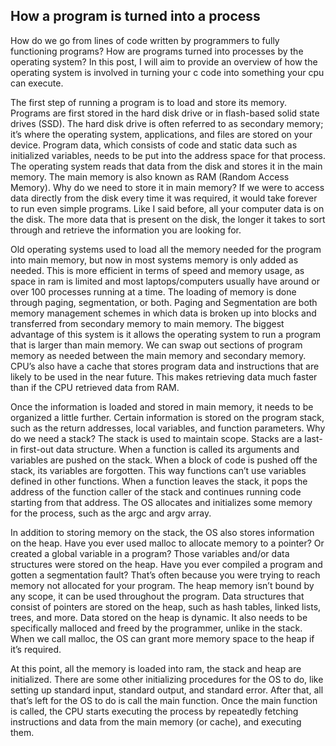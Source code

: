 

## How a program is turned into a process



How do we go from lines of code written by programmers to fully functioning programs? How are programs turned into processes by the operating system? In this post, I will aim to provide an overview of how the operating system is involved in turning your c code into something your cpu can execute.

The first step of running a program is to load and store its memory. Programs are first stored in the hard disk drive or in flash-based solid state drives (SSD). The hard disk drive is often referred to as secondary memory; it’s where the operating system, applications, and files are stored on your device. Program data, which consists of code and static data such as initialized variables, needs to be put into the address space for that process. The operating system reads that data from the disk and stores it in the main memory. The main memory is also known as RAM (Random Access Memory). Why do we need to store it in main memory? If we were to access data directly from the disk every time it was required, it would take forever to run even simple programs. Like I said before, all your computer data is on the disk. The more data that is present on the disk, the longer it takes to sort through and retrieve the information you are looking for.

Old operating systems used to load all the memory needed for the program into main memory, but now in most systems memory is only added as needed. This is more efficient in terms of speed and memory usage, as space in ram is limited and most laptops/computers usually have around or over 100 processes running at a time. The loading of memory is done through paging, segmentation, or both. Paging and Segmentation are both memory management schemes in which data is broken up into blocks and transferred from secondary memory to main memory. The biggest advantage of this system is it allows the operating system to run a program that is larger than main memory. We can swap out sections of program memory as needed between the main memory and secondary memory. CPU’s also have a cache that stores program data and instructions that are likely to be used in the near future. This makes retrieving data much faster than if the CPU retrieved data from RAM. 

Once the information is loaded and stored in main memory, it needs to be organized a little further. Certain information is stored on the program stack, such as the return addresses, local variables, and function parameters. Why do we need a stack? The stack is used to maintain scope. Stacks are a last-in first-out data structure. When a function is called its arguments and variables are pushed on the stack. When a block of code is pushed off the stack, its variables are forgotten. This way functions can’t use variables defined in other functions. When a function leaves the stack, it pops the address of the function caller of the stack and continues running code starting from that address. The OS allocates and initializes some memory for the process, such as the argc and argv array. 

In addition to storing memory on the stack, the OS also stores information on the heap. Have you ever used malloc to allocate memory to a pointer? Or created a global variable in a program? Those variables and/or data structures were stored on the heap. Have you ever compiled a program and gotten a segmentation fault? That’s often because you were trying to reach memory not allocated for your program. The heap memory isn’t bound by any scope, it can be used throughout the program. Data structures that consist of pointers are stored on the heap, such as hash tables, linked lists, trees, and more. Data stored on the heap is dynamic. It also needs to be specifically malloced and freed by the programmer, unlike in the stack. When we call malloc, the OS can grant more memory space to the heap if it’s required. 


At this point, all the memory is loaded into ram, the stack and heap are initialized. There are some other initializing procedures for the OS to do, like setting up standard input, standard output, and standard error.  After that, all that’s left for the OS to do is call the main function. Once the main function is called, the CPU starts executing the process by repeatedly fetching instructions and data from the main memory (or cache), and executing them.


